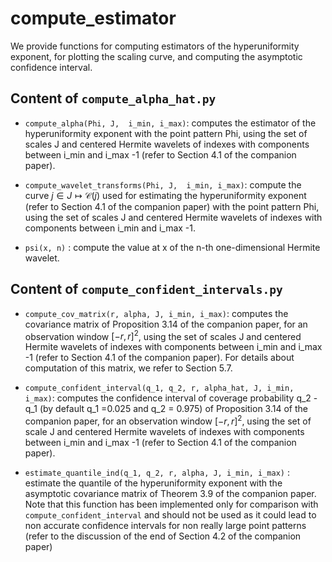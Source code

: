 # compute_estimator

We provide functions for computing estimators of the hyperuniformity exponent, for plotting the scaling curve, and computing the asymptotic confidence interval.

## Content of ``compute_alpha_hat.py``

- `compute_alpha(Phi, J,  i_min, i_max)`: computes the estimator of the hyperuniformity exponent with the point pattern Phi, using the set of scales J and centered Hermite wavelets of indexes with components between i_min and i_max -1 (refer to Section 4.1 of the companion paper). 

- `compute_wavelet_transforms(Phi, J,  i_min, i_max)`: compute the curve $`j \in J \mapsto \mathcal{C}(j)`$ used for estimating the hyperuniformity exponent (refer to Section 4.1 of the companion paper) with the point pattern Phi, using the set of scales J and centered Hermite wavelets of indexes with components between i_min and i_max -1.

- `psi(x, n)` : compute the value at x of the n-th one-dimensional Hermite wavelet.

## Content of ``compute_confident_intervals.py``

- `compute_cov_matrix(r, alpha, J, i_min, i_max)`: computes the covariance matrix of Proposition 3.14 of the companion paper, for an observation window $`[-r, r]^2`$, using the set of scales J and centered Hermite wavelets of indexes with components between i_min and i_max -1 (refer to Section 4.1 of the companion paper). For details about computation of this matrix, we refer to Section 5.7.

- `compute_confident_interval(q_1, q_2, r, alpha_hat, J, i_min, i_max)`: computes the confidence interval of coverage probability q_2 - q_1 (by default q_1 =0.025 and q_2 = 0.975) of Proposition 3.14 of the companion paper, for an observation window  $`[-r, r]^2`$, using the set of scale J and centered Hermite wavelets of indexes with components between i_min and i_max -1 (refer to Section 4.1 of the companion paper).

- `estimate_quantile_ind(q_1, q_2, r, alpha, J, i_min, i_max)` : estimate the quantile of the hyperuniformity exponent with the asymptotic covariance matrix of Theorem 3.9 of the companion paper. Note that this function has been implemented only for comparison with `compute_confident_interval` and should not be used as it could lead to non accurate confidence intervals for non really large point patterns (refer to the discussion of the end of Section 4.2 of the companion paper)
